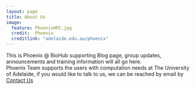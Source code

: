 ```yaml
---
layout: page
title: About Us
image:
  feature: PhoenixHPC.jpg
  credit:  Phoenix 
  creditlink: "adelaide.edu.au/phoenix"
---
```


This is Phoenix @ BioHub supporting Blog page, group updates, announcements and training information will all go here. <br>
Phoenix Team supports the users with computation needs at The University of Adelaide, if you would like to talk to us, we can be reached by email by <a href="hpcsupport@adelaide.edu.au">Contact Us</a> <br>
